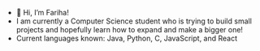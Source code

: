 - 👋 Hi, I’m Fariha!
- I am currently a Computer Science student who is trying to build small projects and hopefully learn how to expand and make a bigger one!
- Current languages known: Java, Python, C, JavaScript, and React

<!---
tuh25772/tuh25772 is a ✨ special ✨ repository because its `README.md` (this file) appears on your GitHub profile.
You can click the Preview link to take a look at your changes.
--->
